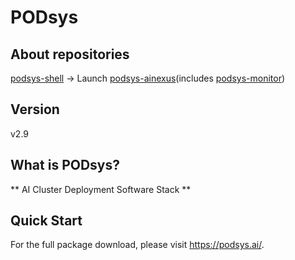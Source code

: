 # PODsys

## About repositories
[podsys-shell](git@github.com:PODsys-ai/podsys-shell.git) -> Launch [podsys-ainexus](git@github.com:PODsys-ai/podsys-ainexus.git)(includes [podsys-monitor](git@github.com:PODsys-ai/podsys-monitor.git))

## Version
v2.9
## What is PODsys?
** AI Cluster Deployment Software Stack **

## Quick Start
For the full package download, please visit https://podsys.ai/.
